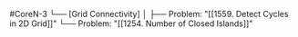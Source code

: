 #CoreN-3
└── [Grid Connectivity]
    │
    ├── Problem: "[[1559. Detect Cycles in 2D Grid]]"
    └── Problem: "[[1254. Number of Closed Islands]]"
